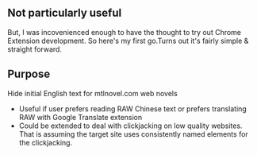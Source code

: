 ## Not particularly useful 
But, I was incovenienced enough to have the thought to try out Chrome Extension development.
So here's my first go.Turns out it's fairly simple & straight forward. 
## Purpose
Hide initial English text for mtlnovel.com web novels
- Useful if user prefers reading RAW Chinese text or prefers translating RAW with Google Translate extension
- Could be extended to deal with clickjacking on low quality websites. That is assuming the target site uses consistently named elements for the clickjacking.